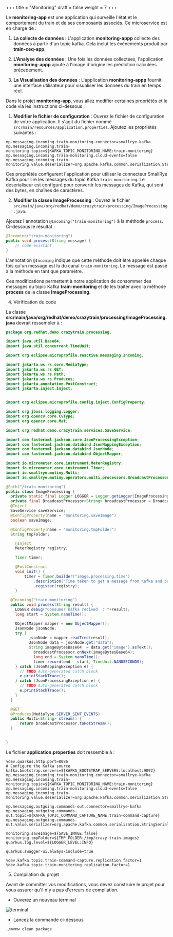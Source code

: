 +++
title = "Monitoring"
draft = false
weight = 7
+++


Le **monitoring-app** est une application qui surveille l'état et le comportement du train et de ses composants associés. Ce microservice est en charge de  :

1. **La collecte de données** : L'application **monitoring-appp** collecte des données à partir d'un topic kafka. Cela inclut les événements produit par **train-ceq-app**.

2. **L'Analyse des données** : Une fois les données collectées, l'application **monitoring-appp** ajoute à l'image d'origine les prédiction calculées précedement.

3. **La Visualisation des données** : L'application **monitoring-appp** fournit une interface utilisateur pour visualiser les données du train en temps réel. 



Dans le projet **monitoring-app**, vous allez modifier certaines propriétés et le code via les instructions ci-dessous :

1. **Modifier le fichier de configuration** : Ouvrez le fichier de configuration de votre application. Il s'agit du fichier nommé `src/main/resources/application.properties`. Ajoutez les propriétés suivantes :

```properties
mp.messaging.incoming.train-monitoring.connector=smallrye-kafka
mp.messaging.incoming.train-monitoring.topic=${KAFKA_TOPIC_MONITORING_NAME:train-monitoring}
mp.messaging.incoming.train-monitoring.cloud-events=false
mp.messaging.incoming.train-monitoring.value.deserializer=org.apache.kafka.common.serialization.StringDeserializer
```

Ces propriétés configurent l'application pour utiliser le connecteur SmallRye Kafka pour lire les messages du topic Kafka `train-monitoring`. Le deserialiseur est configuré pour convertir les messages de Kafka, qui sont des bytes, en chaînes de caractères.

2. **Modifier la classe ImageProcessing** : Ouvrez le fichier `src/main/java/org/redhat/demo/crazytrain/processing/ImageProcessing.java`.

Ajoutez l'annotation `@Incoming("train-monitoring")` à la méthode `process`. Ci-dessous le résultat :

```java
@Incoming("train-monitoring")
public void process(String message) {
    // code existant
}
```

L'annotation `@Incoming` indique que cette méthode doit être appelée chaque fois qu'un message est lu du canal `train-monitoring`. Le message est passé à la méthode en tant que paramètre.

Ces modifications permettent à notre application de consommer des messages du topic Kafka **train-monitoring** et de les traiter avec la méthode **process** de la classe **ImageProcessing**.

4. Vérification du code 

La classe **src/main/java/org/redhat/demo/crazytrain/processing/ImageProcessing.java** devrait ressembler à : 

```Java
package org.redhat.demo.crazytrain.processing;

import java.util.Base64;
import java.util.concurrent.TimeUnit;

import org.eclipse.microprofile.reactive.messaging.Incoming;

import jakarta.ws.rs.core.MediaType;
import jakarta.ws.rs.GET;
import jakarta.ws.rs.Path;
import jakarta.ws.rs.Produces;
import jakarta.annotation.PostConstruct;
import jakarta.inject.Inject;


import org.eclipse.microprofile.config.inject.ConfigProperty;

import org.jboss.logging.Logger;
import org.opencv.core.CvType;
import org.opencv.core.Mat;

import org.redhat.demo.crazytrain.services.SaveService;

import com.fasterxml.jackson.core.JsonProcessingException;
import com.fasterxml.jackson.databind.JsonMappingException;
import com.fasterxml.jackson.databind.JsonNode;
import com.fasterxml.jackson.databind.ObjectMapper;

import io.micrometer.core.instrument.MeterRegistry;
import io.micrometer.core.instrument.Timer;
import io.smallrye.mutiny.Multi;
import io.smallrye.mutiny.operators.multi.processors.BroadcastProcessor;

@Path("/train-monitoring")
public class ImageProcessing {
  private static final Logger LOGGER = Logger.getLogger(ImageProcessing.class);
  private final BroadcastProcessor<String> broadcastProcessor = BroadcastProcessor.create();
  @Inject
  SaveService saveService;
  @ConfigProperty(name = "monitoring.saveImage")
  boolean saveImage;

  @ConfigProperty(name = "monitoring.tmpFolder") 
  String tmpFolder;

    @Inject
    MeterRegistry registry;

    Timer timer;

    @PostConstruct
    void init() {
        timer = Timer.builder("image.processing.time")
            .description("Time taken to get a message from Kafka and process it")
            .register(registry);
    }

  @Incoming("train-monitoring")
  public void process(String result) {
    LOGGER.debug("Consumer kafka recived  : "+result);
    long start = System.nanoTime();

    ObjectMapper mapper = new ObjectMapper();
    JsonNode jsonNode;
    try {
          jsonNode = mapper.readTree(result);
          JsonNode data = jsonNode.get("data");
          String imageBytesBase64  = data.get("image").asText();
            broadcastProcessor.onNext(imageBytesBase64);
            long end = System.nanoTime();
            timer.record(end - start, TimeUnit.NANOSECONDS);
    } catch (JsonMappingException e) {
      // TODO Auto-generated catch block
      e.printStackTrace();
    } catch (JsonProcessingException e) {
      // TODO Auto-generated catch block
      e.printStackTrace();
    }
  }  

  @GET
  @Produces(MediaType.SERVER_SENT_EVENTS)
  public Multi<String> stream() {
      return broadcastProcessor.toHotStream();
  }

  
}
```

Le fichier **application.properties** doit ressemble à : 

```properties
%dev.quarkus.http.port=8086
# Configure the Kafka source 
kafka.bootstrap.servers=${KAFKA_BOOTSTRAP_SERVERS:localhost:9092}
mp.messaging.incoming.train-monitoring.connector=smallrye-kafka
mp.messaging.incoming.train-monitoring.topic=${KAFKA_TOPIC_MONITORING_NAME:train-monitoring}
mp.messaging.incoming.train-monitoring.cloud-events=false
mp.messaging.incoming.train-monitoring.value.deserializer=org.apache.kafka.common.serialization.StringDeserializer

mp.messaging.outgoing.commands-out.connector=smallrye-kafka
mp.messaging.outgoing.commands-out.topic=${KAFKA_TOPIC_COMMAND_CAPTURE_NAME:train-command-capture}
mp.messaging.outgoing.commands-out.value.serializer=org.apache.kafka.common.serialization.StringSerializer

monitoring.saveImage=${SAVE_IMAGE:false}
monitoring.tmpFolder=${TMP_FOLDER:/tmp/crazy-train-images}
quarkus.log.level=${LOGGER_LEVEL:INFO}

quarkus.swagger-ui.always-include=true

%dev.kafka.topic.train-command-capture.replication.factor=1
%dev.kafka.topic.train-monitoring.replication.factor=1
```



5. Compilation du projet

Avant de committer vos modifications, vous devez construire le projet  pour vous assurer qu'il n'y a pas d'erreurs de compilation.

- Ouverez un nouveau terminal

![terminal](/images/dev-section/new-terminal-bash.png)

- Lancez la commande ci-dessous 

```
./mvnw clean package
```